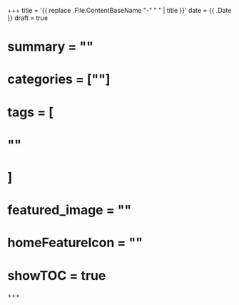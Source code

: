 +++
title = '{{ replace .File.ContentBaseName "-" " " | title }}'
date = {{ .Date }}
draft = true
# summary = ""
# categories = [""]
# tags = [
  # ""
  # ]
# featured_image = ""
# homeFeatureIcon = ""
# showTOC = true
+++

<!--more-->